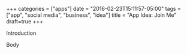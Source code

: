 +++
categories = ["apps"]
date = "2016-02-23T15:11:57-05:00"
tags = ["app", "social media", "business", "idea"]
title = "App Idea: Join Me"
draft=true
+++

Introduction<!--more-->

Body
